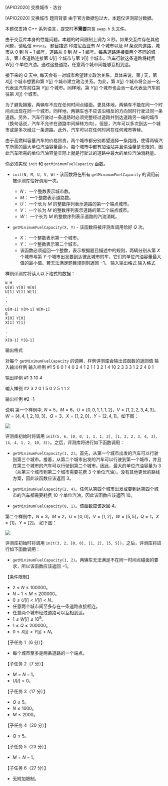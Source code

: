 



[APIO2020] 交换城市 - 洛谷














[APIO2020] 交换城市
题目背景
由于官方数据包过大，本题仅评测部分数据。

本题仅支持 C++ 系列语言，提交时**不需要**包含 `swap.h` 头文件。

由于交互库本身的性能问题，本题的时间限制上调为 $3$ 秒。如果交互库存在其他问题，请私信 mrsrz。
题目描述
印度尼西亚有 $N$ 个城市以及 $M$ 条双向道路，城市从 $0$ 到 $N - 1$ 编号，道路从 $0$ 到 $M - 1$ 编号。每条道路连接着两个不同的城市，第 $i$ 条道路连接第 $U[i]$ 个城市与第 $V[i]$ 个城市，汽车行驶这条道路将耗费 $W[i]$ 个单位汽油。通过这些道路，任意两个城市间能够互相到达。

接下来的 $Q$ 天中, 每天会有一对城市希望建立政治关系。具体来说，第 $j$ 天，第 $X[j]$ 个城市想要和第 $Y[j]$ 个城市建立政治关系。为此，第 $X[j]$ 个城市将会派一名代表坐汽车前往第 $Y[j]$ 个城市。同样地，第 $Y[j]$ 个城市也会派一名代表坐汽车前往第 $X[j]$ 个城市。

为了避免拥塞，两辆车不应在任何时间点碰面。更具体地，两辆车不能在同一个时间点出现在同一个城市。同样地，两辆车也不应该沿相反的方向同时行驶过同一条道路。另外，汽车行驶过一条道路时必须完整经过道路并到达道路另一端的城市（换句话说，汽车不允许在道路中间掉转方向）。但是，汽车可以多次到达一个城市或是多次经过一条道路。此外，汽车可以在任何时间在任何城市等候。

由于高燃料容量汽车的价格昂贵，两个城市都分别希望选择一条路线，使得两辆汽车所需的最大单位汽油容量最小。每个城市中都有加油站并且供油量是无限的，因此汽车所需的单位汽油容量实际上就是行驶过的道路中最大的单位汽油消耗量。

你必须实现 `init` 和 `getMinimumFuelCapacity` 函数。

- `init(N, M, U, V, W)` - 该函数将在所有 `getMinimumFuelCapacity` 的调用前被评测库恰好调用一次。
	- $N$： 一个整数表示城市数。
	- $M$： 一个整数表示道路数。
	- $U$： 一个长为 $M$ 的整数序列表示道路的第一个端点城市。
	- $V$： 一个长为 $M$ 的整数序列表示道路的第二个端点城市。
	- $W$： 一个长为 $M$ 的整数序列表示道路的汽油消耗。

- `getMinimumFuelCapacity(X, Y)` - 该函数将被评测库调用恰好 $Q$ 次。
	- $X$： 一个整数表示第一个城市。
	- $Y$： 一个整数表示第二个城市。
	- 该函数必须返回一个整数，表示根据题目描述中的规则，两辆分别从第 $X$ 个城市与第 $Y$ 个城市出发要到达彼此城市的车，它们的单位汽油容量最大值的最小值。若无法满足题目规则则返回 $−1$。
输入输出格式
输入格式

样例评测库将读入以下格式的数据： 

```
N M
U[0] V[0] W[0]
U[1] V[1] W[1]
.
.
.
U[M-1] V[M-1] W[M-1]
Q
X[0] Y[0]
X[1] Y[1]
.
.
.
X[Q-1] Y[Q-1]
```
输出格式

对每个 `getMinimumFuelCapacity` 的调用，样例评测库会输出该函数的返回值
输入输出样例
输入样例 #1
5 6
0 1 4
0 2 4
1 2 1
1 3 2
1 4 10
2 3 3
3
1 2
2 4
0 1

输出样例 #1
3
10
4

输入样例 #2
3 2
0 1 5
0 2 5
1
1 2

输出样例 #2
-1

说明
第一个样例中, $N = 5$，$M = 6$，$U = [0, 0, 1, 1, 1, 2]$，$V = [1, 2, 2, 3, 4, 3]$，$W =
[4, 4, 1, 2, 10, 3]$，$Q = 3$，$X = [1, 2, 0]$，$Y = [2, 4, 1]$。如下图：

![](https://cdn.luogu.com.cn/upload/image_hosting/j3x1idy8.png)

评测库初始时将调用 `init(5, 6, [0, 0, 1, 1, 1, 2], [1, 2, 2, 3, 4, 3],[4, 4, 1, 2, 10, 3])`。之后，评测库将进行如下函数调用：

- `getMinimumFuelCapacity(1, 2)`。首先，从第一个城市出发的汽车可以行驶到第三个城市。接着，从第二个城市出发的汽车可以行驶到第一个城市，并且在第三个城市的汽车可以行驶到第二个城市。因此，最大的单位汽油容量为 $3$ （从第三个城市到第二个城市需要花费 $3$ 个单位汽油）。没有其他更优的路线方案，因此该函数应该返回 $3$。

- `getMinimumFuelCapacity(2, 4)`。任何从第四个城市出发或要到达第四个城市的汽车都需要耗费 $10$ 个单位汽油，因此该函数应该返回 $10$。

- `getMinimumFuelCapacity(0, 1)`。该函数应该返回 $4$。

第二个样例中，$N = 3$，$M = 2$，$U = [0, 0]$，$V = [1, 2]$，$W = [5, 5]$，$Q = 1$，$X = [1]$，$Y = [2]$。 如下图：

![](https://cdn.luogu.com.cn/upload/image_hosting/3df9k1og.png)

评测库初始时将调用 `init(3, 2, [0, 0], [1, 2], [5, 5])`，之后，评测库将进行如下函数调用：

- `getMinimumFuelCapacity(1, 2)`。两辆车无法满足不在同一时间点碰面的要求，所以该函数应该返回 $-1$。

【条件限制】

- $2 \leq N \leq 100 000$。
- $N - 1 \leq M \leq 200 000$。
- $0 \leq U[i] < V [i] < N$。
- 任意两个城市间至多存在一条道路直接相连。
- 任意两个城市经过道路可以互相到达。
- $1 \leq W[i] \leq 10^9$。
- $1 \leq Q \leq 200 000$。
- $0 \leq X[j] < Y [j] < N$。

【子任务 $1$（$6$ 分）】

- 每个城市至多是两条道路的一个端点。

【子任务 $2$（$7$ 分）】

- $M = N - 1$。
- $U[i] = 0$。

【子任务 $3$（$17$ 分）】

- $Q \leq 5$。
- $N \leq 1 000$。
- $M \leq 2 000$。

【子任务 $4$（$20$ 分）】

- $Q \leq 5$。

【子任务 $5$（$23$ 分）】

- $M = N - 1$。

【子任务 $6$（$27$ 分）】

- 无附加限制。







